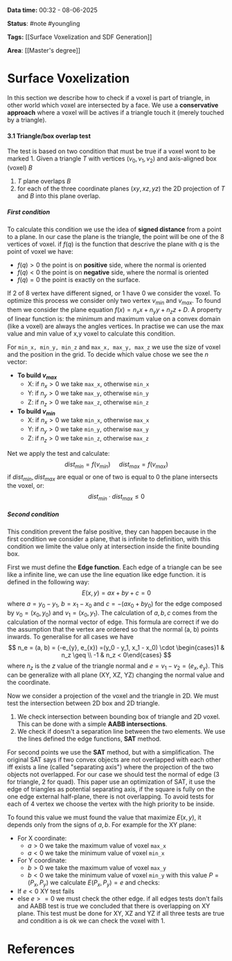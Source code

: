**Data time:** 00:32 - 08-06-2025

**Status**: #note #youngling 

**Tags:** [[Surface Voxelization and SDF Generation]] 

**Area**: [[Master's degree]]
# Surface Voxelization

In this section we describe how to check if a voxel is part of triangle, in other world which voxel are intersected by a face. We use a **conservative approach** where a voxel will be actives if a triangle touch it (merely touched by a triangle).
#### 3.1 Triangle/box overlap test
The test is based on two condition that must be true if a voxel wont to be marked 1. Given a triangle $T$ with vertices $(v_0, v_1, v_2)$ and axis-aligned box (voxel) $B$
1. $T$ plane overlaps $B$
2. for each of the three coordinate planes $(xy, xz, yz)$ the 2D projection of $T$ and $B$ into this plane overlap.
##### First condition
To calculate this condition we use the idea of **signed distance** from a point to a plane. In our case the plane is the triangle, the point will be one of the 8 vertices of voxel. if $f(q)$ is the function that descrive the plane with $q$ is the point of voxel we have:
- $f(q) > 0$ the point is on **positive** side, where the normal is oriented
- $f(q) < 0$ the point is on **negative** side, where the normal is oriented
- $f(q) = 0$ the point is exactly on the surface.

If 2 of 8 vertex have different signed, or 1 have 0 we consider the voxel. To optimize this process we consider only two vertex $v_{min}$ and $v_{max}$. To found them we consider the plane equation $f(x) = n_xx + n_yy + n_z z + D$. A property of linear function is: the minimum and maximum value on a convex domain (like a voxel) are always the angles vertices. In practise we can use the max value and min value of x,y voxel to calculate this condition.

For `min_x, min_y, min_z` and `max_x, max_y, max_z` we use the size of voxel and the position in the grid. To decide which value chose we see the $n$ vector:
- **To build $v_{max}$**
	- X: if $n_x >0$ we take `max_x`, otherwise `min_x`
	- Y: if $n_y >0$ we take `max_y`, otherwise `min_y`
	- Z: if $n_z >0$ we take `max_z`, otherwise `min_z`
- **To build $v_{min}$**
	- X: if $n_x >0$ we take `min_x`, otherwise `max_x`
	- Y: if $n_y >0$ we take `min_y`, otherwise `max_y`
	- Z: if $n_z >0$ we take `min_z`, otherwise `max_z`

Net we apply the test and calculate:
$$
dist_{min} = f(v_{min}) \:\:\:\:\:dist_{max} = f(v_{max})
$$
if $dist_{min}, dist_{max}$ are equal or one of two is equal to 0 the plane intersects the voxel, or:
$$
dist_{min} \cdot dist_{max} \leq 0
$$

##### Second condition
This condition prevent the false positive, they can happen because in the first condition we consider a plane, that is infinite to definition, with this condition we limite the value only at intersection inside the finite bounding box. 

First we must define the **Edge function**. Each edge of a triangle can be see like a infinite line, we can use the line equation like edge function. it is defined in the following way:
$$
E(x,y) = ax + by + c = 0
$$
where $a= y_0 - y_1$, $b = x_1 - x_0$ and $c=-(ax_0 + by_0)$ for the edge composed by $v_0 = (x_0, y_0)$ and $v_1 = (x_0, y_1)$. The calculation of $a, b, c$ comes from the calculation of the normal vector of edge. This formula are correct if we do the assumption that the vertex are ordered so that the normal (a, b) points inwards. To generalise for all cases we have 
$$
n_e = (a, b) = (-e_{y}, e_{x}) =(y_0 - y_1, x_1 - x_0) \cdot \begin{cases}1 & n_z \geq \\ -1 & n_z < 0\end{cases}
$$
where $n_z$ is the $z$ value of the triangle normal and $e = v_1 - v_2 = (e_x, e_y)$. This can be generalize with all plane (XY, XZ, YZ) changing the normal value and the coordinate.

Now we consider a projection of the voxel and the triangle in 2D. We must test the intersection between  2D box and 2D triangle.
1. We check intersection between bounding box of triangle and 2D voxel. This can be done with a simple **AABB intersections**.
2. We check if doesn't a separation line between the two elements. We use the lines defined the edge functions, **SAT** method.

For second points we use the **SAT** method, but with a simplification. The original SAT says if two convex objects are not overlapped with each other iff exists a line (called "separating axis") where the projection of the two objects not overlapped. For our case we should test the normal of edge (3 for triangle, 2 for quad). This paper use an optimization of SAT, it use the edge of triangles as potential separating axis, if the square is fully on the one edge external half-plane, there is not overlapping. To avoid tests for each of 4 vertex we choose the vertex with the high priority to be inside.

To found this value we must found the value that maximize $E(x,y)$, it depends only from the signs of $a,b$. For example for the XY plane:
- For X coordinate: 
	- $a>0$ we take the maximum value of voxel `max_x`
	- $a<0$ we take the minimum value of voxel `min_x`
- For Y coordinate:
	- $b>0$ we take the maximum value of voxel `max_y`
	- $b<0$ we take the minimum value of voxel `min_y`
with this value $P=(P_x, P_y)$ we calculate $E(P_x, P_y) = e$ and checks:
- If $e<0$ XY test fails
- else $e >= 0$ we must check the other edge.
if all edges tests don't fails and AABB test is true we concluded that there is overlapping on XY plane. This test must be done for XY, XZ and YZ if all three tests are true and condition a is ok we can check the voxel with 1.

# References